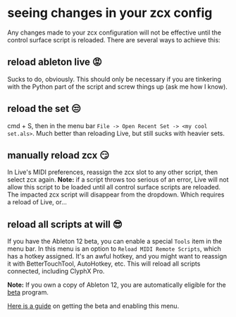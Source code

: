 # seeing changes in your zcx config

Any changes made to your zcx configuration will not be effective until the control surface script is reloaded. There are several ways to achieve this:

## reload ableton live 😡

Sucks to do, obviously. This should only be necessary if you are tinkering with the Python part of the script and screw things up (ask me how I know).

## reload the set 😒

cmd + S, then in the menu bar `File -> Open Recent Set -> <my cool set.als>`. Much better than reloading Live, but still sucks with heavier sets.

## manually reload zcx 😏

In Live's MIDI preferences, reassign the zcx slot to any other script, then select zcx again. **Note:** if a script throws too serious of an error, Live will not allow this script to be loaded until all control surface scripts are reloaded. The impacted zcx script will disappear from the dropdown. Which requires a reload of Live, or...

## reload all scripts at will 😎

If you have the Ableton 12 beta, you can enable a special `Tools` item in the menu bar. In this menu is an option to `Reload MIDI Remote Scripts`, which has a hotkey assigned. It's an awful hotkey, and you might want to reassign it with BetterTouchTool, AutoHotkey, etc. This will reload all scripts connected, including ClyphX Pro.

**Note:** If you own a copy of Ableton 12, you are automatically eligible for the [beta](https://www.ableton.com/en/beta/) program.

[Here is a guide](https://www.youtube.com/watch?v=L8JdzM0Lg8o) on getting the beta and enabling this menu.
